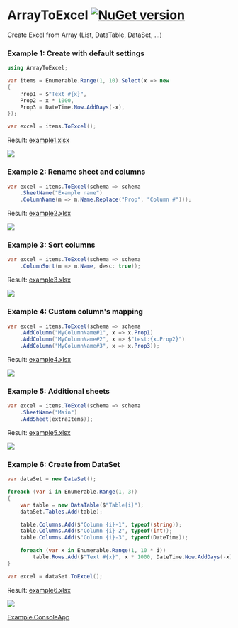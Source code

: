# ArrayToExcel [![NuGet version](https://badge.fury.io/nu/ArrayToExcel.svg)](http://badge.fury.io/nu/ArrayToExcel)
Create Excel from Array (List, DataTable, DataSet, ...)

### Example 1: Create with default settings
```C#
using ArrayToExcel;

var items = Enumerable.Range(1, 10).Select(x => new
{
    Prop1 = $"Text #{x}",
    Prop2 = x * 1000,
    Prop3 = DateTime.Now.AddDays(-x),
});

var excel = items.ToExcel();
```
Result:
[example1.xlsx](https://github.com/mustaddon/ArrayToExcel/raw/master/Examples/example1.xlsx)

![](https://raw.githubusercontent.com/mustaddon/ArrayToExcel/master/Examples/example1.png)


### Example 2: Rename sheet and columns
```C#
var excel = items.ToExcel(schema => schema
    .SheetName("Example name")
    .ColumnName(m => m.Name.Replace("Prop", "Column #")));
```
Result:
[example2.xlsx](https://github.com/mustaddon/ArrayToExcel/raw/master/Examples/example2.xlsx)

![](https://raw.githubusercontent.com/mustaddon/ArrayToExcel/master/Examples/example2.png)


### Example 3: Sort columns
```C#
var excel = items.ToExcel(schema => schema
    .ColumnSort(m => m.Name, desc: true));
```
Result:
[example3.xlsx](https://github.com/mustaddon/ArrayToExcel/raw/master/Examples/example3.xlsx)

![](https://raw.githubusercontent.com/mustaddon/ArrayToExcel/master/Examples/example3.png)


### Example 4: Custom column's mapping
```C#
var excel = items.ToExcel(schema => schema
    .AddColumn("MyColumnName#1", x => x.Prop1)
    .AddColumn("MyColumnName#2", x => $"test:{x.Prop2}")
    .AddColumn("MyColumnName#3", x => x.Prop3));
```
Result:
[example4.xlsx](https://github.com/mustaddon/ArrayToExcel/raw/master/Examples/example4.xlsx)

![](https://raw.githubusercontent.com/mustaddon/ArrayToExcel/master/Examples/example4.png)


### Example 5: Additional sheets
```C#
var excel = items.ToExcel(schema => schema
    .SheetName("Main")
    .AddSheet(extraItems));
```
Result:
[example5.xlsx](https://github.com/mustaddon/ArrayToExcel/raw/master/Examples/example5.xlsx)

![](https://raw.githubusercontent.com/mustaddon/ArrayToExcel/master/Examples/example5.png)


### Example 6: Create from DataSet
```C#
var dataSet = new DataSet();

foreach (var i in Enumerable.Range(1, 3))
{
    var table = new DataTable($"Table{i}");
    dataSet.Tables.Add(table);

    table.Columns.Add($"Column {i}-1", typeof(string));
    table.Columns.Add($"Column {i}-2", typeof(int));
    table.Columns.Add($"Column {i}-3", typeof(DateTime));

    foreach (var x in Enumerable.Range(1, 10 * i))
        table.Rows.Add($"Text #{x}", x * 1000, DateTime.Now.AddDays(-x));
}

var excel = dataSet.ToExcel();
```
Result:
[example6.xlsx](https://github.com/mustaddon/ArrayToExcel/raw/master/Examples/example6.xlsx)

![](https://raw.githubusercontent.com/mustaddon/ArrayToExcel/master/Examples/example6.png)


[Example.ConsoleApp](https://github.com/mustaddon/ArrayToExcel/tree/master/Examples/Example.ConsoleApp/)
